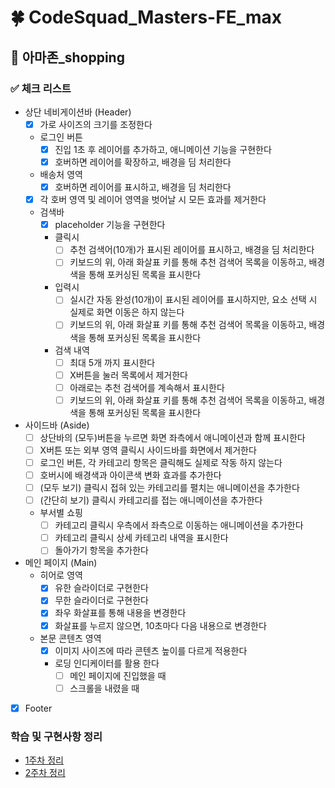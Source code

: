 # 🍀 CodeSquad_Masters-FE_max

## **📝 아마존_shopping**

### **✅ 체크 리스트**

- 상단 네비게이션바 (Header)
  - [X] 가로 사이즈의 크기를 조정한다
  - 로그인 버튼
    - [X] 진입 1초 후 레이어를 추가하고, 애니메이션 기능을 구현한다
    - [X] 호버하면 레이어를 확장하고, 배경을 딤 처리한다
  - 배송처 영역
    - [X] 호버하면 레이어를 표시하고, 배경을 딤 처리한다
  - [X] 각 호버 영역 및 레이어 영역을 벗어날 시 모든 효과를 제거한다
  - 검색바
    - [X] placeholder 기능을 구현한다
    - 클릭시
      - [ ] 추천 검색어(10개)가 표시된 레이어를 표시하고, 배경을 딤 처리한다
      - [ ] 키보드의 위, 아래 화살표 키를 통해 추천 검색어 목록을 이동하고, 배경색을 통해 포커싱된 목록을 표시한다
    - 입력시
      - [ ] 실시간 자동 완성(10개)이 표시된 레이어를 표시하지만, 요소 선택 시 실제로 화면 이동은 하지 않는다
      - [ ] 키보드의 위, 아래 화살표 키를 통해 추천 검색어 목록을 이동하고, 배경색을 통해 포커싱된 목록을 표시한다
    - 검색 내역
      - [ ] 최대 5개 까지 표시한다
      - [ ] X버튼을 눌러 목록에서 제거한다
      - [ ] 아래로는 추천 검색어를 계속해서 표시한다
      - [ ] 키보드의 위, 아래 화살표 키를 통해 추천 검색어 목록을 이동하고, 배경색을 통해 포커싱된 목록을 표시한다
- 사이드바 (Aside)
  - [ ] 상단바의 (모두)버튼을 누르면 화면 좌측에서 애니메이션과 함께 표시한다
  - [ ] X버튼 또는 외부 영역 클릭시 사이드바를 화면에서 제거한다
  - [ ] 로그인 버튼, 각 카테고리 항목은 클릭해도 실제로 작동 하지 않는다
  - [ ] 호버시에 배경색과 아이콘색 변화 효과를 추가한다
  - [ ] (모두 보기) 클릭시 접혀 있는 카테고리를 펼치는 애니메이션을 추가한다
  - [ ] (간단히 보기) 클릭시 카테고리를 접는 애니메이션을 추가한다
  - 부서별 쇼핑
    - [ ] 카테고리 클릭시 우측에서 좌측으로 이동하는 애니메이션을 추가한다
    - [ ] 카테고리 클릭시 상세 카테고리 내역을 표시한다
    - [ ] 돌아가기 항목을 추가한다
- 메인 페이지 (Main)
  - 히어로 영역
    - [X] 유한 슬라이더로 구현한다
    - [X] 무한 슬라이더로 구현한다
    - [X] 좌우 화살표를 통해 내용을 변경한다
    - [X] 화살표를 누르지 않으면, 10초마다 다음 내용으로 변경한다
  - 본문 콘텐츠 영역
    - [X] 이미지 사이즈에 따라 콘텐츠 높이를 다르게 적용한다
    - 로딩 인디케이터를 활용 한다
      - [ ] 메인 페이지에 진입했을 때
      - [ ] 스크롤을 내렸을 때
- [X] Footer

### **학습 및 구현사항 정리**

- [1주차 정리](READEME/week1.md)
- [2주차 정리](READEME/week2.md)
